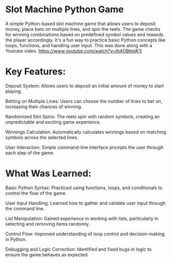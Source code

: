 # Slot Machine Python Game
A simple Python-based slot machine game that allows users to deposit money, place bets on multiple lines, and spin the reels. The game checks for winning combinations based on predefined symbol values and rewards the player accordingly. It's a fun way to practice basic Python concepts like loops, functions, and handling user input.
This was done along with a Youtube video. https://www.youtube.com/watch?v=th4OBktqK1I

# Key Features:
Deposit System: Allows users to deposit an initial amount of money to start playing.

Betting on Multiple Lines: Users can choose the number of lines to bet on, increasing their chances of winning.

Randomized Slot Spins: The reels spin with random symbols, creating an unpredictable and exciting game experience.

Winnings Calculation: Automatically calculates winnings based on matching symbols across the selected lines.

User Interaction: Simple command-line interface prompts the user through each step of the game.

# What Was Learned:
Basic Python Syntax: Practiced using functions, loops, and conditionals to control the flow of the game.

User Input Handling: Learned how to gather and validate user input through the command line.

List Manipulation: Gained experience in working with lists, particularly in selecting and removing items randomly.

Control Flow: Improved understanding of loop control and decision-making in Python.

Debugging and Logic Correction: Identified and fixed bugs in logic to ensure the game behaves as expected.
